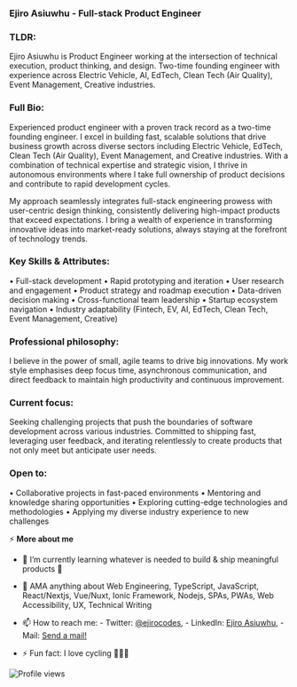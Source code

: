 ### Ejiro Asiuwhu - Full-stack Product Engineer

### TLDR: 
Ejiro Asiuwhu is Product Engineer working at the intersection of technical execution, product thinking, and design. Two-time founding engineer with experience across Electric Vehicle, AI, EdTech, Clean Tech (Air Quality), Event Management, Creative industries.

### Full Bio:
Experienced product engineer with a proven track record as a two-time founding engineer. I excel in building fast, scalable solutions that drive business growth across diverse sectors including Electric Vehicle, EdTech, Clean Tech (Air Quality), Event Management, and Creative industries. With a combination of technical expertise and strategic vision, I thrive in autonomous environments where I take full ownership of product decisions and contribute to rapid development cycles.

My approach seamlessly integrates full-stack engineering prowess with user-centric design thinking, consistently delivering high-impact products that exceed expectations. I bring a wealth of experience in transforming innovative ideas into market-ready solutions, always staying at the forefront of technology trends.

### Key Skills & Attributes:
• Full-stack development
• Rapid prototyping and iteration
• User research and engagement
• Product strategy and roadmap execution
• Data-driven decision making
• Cross-functional team leadership
• Startup ecosystem navigation
• Industry adaptability (Fintech, EV, AI, EdTech, Clean Tech, Event Management, Creative)

### Professional philosophy:
I believe in the power of small, agile teams to drive big innovations. My work style emphasises deep focus time, asynchronous communication, and direct feedback to maintain high productivity and continuous improvement.

### Current focus:
Seeking challenging projects that push the boundaries of software development across various industries. Committed to shipping fast, leveraging user feedback, and iterating relentlessly to create products that not only meet but anticipate user needs.

### Open to:
• Collaborative projects in fast-paced environments
• Mentoring and knowledge sharing opportunities
• Exploring cutting-edge technologies and methodologies
• Applying my diverse industry experience to new challenges

⚡️ **More about me**
- 🌱 I’m currently learning whatever is needed to build & ship meaningful products 🚀 
- 💬 AMA anything about Web Engineering, TypeScript, JavaScript, React/Nextjs, Vue/Nuxt, Ionic Framework, Nodejs, SPAs, PWAs, Web Accessibility, UX, Technical Writing 
- 📫 How to reach me: - Twitter: [@ejirocodes](https://twitter.com/ejirocodes), - LinkedIn: [Ejiro Asiuwhu](https://www.linkedin.com/in/ejiro-asiuwhu), - Mail: [Send a mail!](mailto:ejiroasiuwhu10@gmail.com)

- ⚡ Fun fact: I love cycling 🚴🏾‍♂️

![Profile views](https://komarev.com/ghpvc/?username=ejirocodes)
